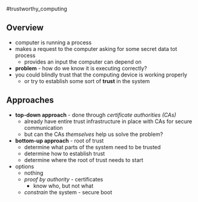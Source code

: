 #trustworthy_computing
## Overview
- computer is running a process
- makes a request to the computer asking for some secret data tot process
	- provides an input the computer can depend on
- **problem** - how do we know it is executing correctly?
- you could blindly trust that the computing device is working properly
	- or try to establish some sort of **trust** in the system
## Approaches
- **top-down approach** - done through *certificate authorities (CAs)*
	- already have entire trust infrastructure in place with CAs for secure communication
	- but can the CAs *themselves* help us solve the problem?
- **bottom-up approach** - root of trust
	- determine what parts of the system need to be trusted
	- determine how to establish trust
	- determine where the root of trust needs to start
- options
	- nothing
	- *proof by authority* - certificates
		- know who, but not what
	- *constrain* the system - secure boot